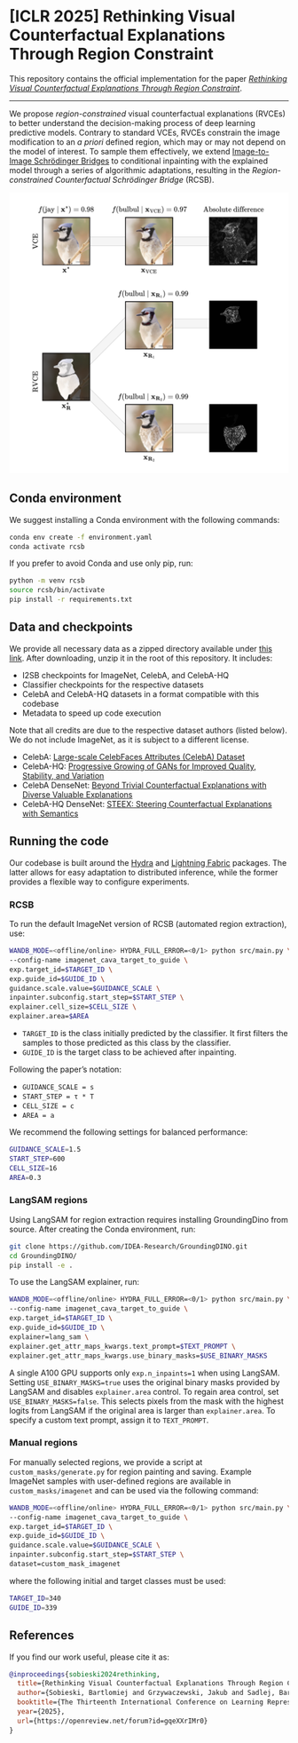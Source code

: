 # [ICLR 2025] Rethinking Visual Counterfactual Explanations Through Region Constraint

This repository contains the official implementation for the paper [*Rethinking Visual Counterfactual Explanations Through Region Constraint*](https://openreview.net/forum?id=gqeXXrIMr0).

---

We propose _region-constrained_ visual counterfactual explanations (RVCEs) to better understand the decision-making process of deep learning predictive models. Contrary to standard VCEs, RVCEs constrain the image modification to an _a priori_ defined region, which may or may not depend on the model of interest. To sample them effectively, we extend [Image-to-Image Schrödinger Bridges](https://arxiv.org/abs/2302.05872) to conditional inpainting with the explained model through a series of algorithmic adaptations, resulting in the _Region-constrained Counterfactual Schrödinger Bridge_ (RCSB).

![RCSB teaser](figures/teaser.png)

## Conda environment

We suggest installing a Conda environment with the following commands:

```bash
conda env create -f environment.yaml
conda activate rcsb
```

If you prefer to avoid Conda and use only pip, run:

```bash
python -m venv rcsb
source rcsb/bin/activate
pip install -r requirements.txt
```

## Data and checkpoints

We provide all necessary data as a zipped directory available under [this link](). After downloading, unzip it in the root of this repository. It includes:

- I2SB checkpoints for ImageNet, CelebA, and CelebA-HQ
- Classifier checkpoints for the respective datasets
- CelebA and CelebA-HQ datasets in a format compatible with this codebase
- Metadata to speed up code execution

Note that all credits are due to the respective dataset authors (listed below). We do not include ImageNet, as it is subject to a different license.

- CelebA: [Large-scale CelebFaces Attributes (CelebA) Dataset](https://mmlab.ie.cuhk.edu.hk/projects/CelebA.html)  
- CelebA-HQ: [Progressive Growing of GANs for Improved Quality, Stability, and Variation](https://arxiv.org/abs/1710.10196)  
- CelebA DenseNet: [Beyond Trivial Counterfactual Explanations with Diverse Valuable Explanations](https://arxiv.org/abs/2103.10226)  
- CelebA-HQ DenseNet: [STEEX: Steering Counterfactual Explanations with Semantics](https://arxiv.org/abs/2111.09094)

## Running the code

Our codebase is built around the [Hydra](https://hydra.cc/docs/intro/) and [Lightning Fabric](https://lightning.ai/docs/fabric/stable/) packages. The latter allows for easy adaptation to distributed inference, while the former provides a flexible way to configure experiments.

### RCSB

To run the default ImageNet version of RCSB (automated region extraction), use:

```bash
WANDB_MODE=<offline/online> HYDRA_FULL_ERROR=<0/1> python src/main.py \
--config-name imagenet_cava_target_to_guide \
exp.target_id=$TARGET_ID \
exp.guide_id=$GUIDE_ID \
guidance.scale.value=$GUIDANCE_SCALE \
inpainter.subconfig.start_step=$START_STEP \
explainer.cell_size=$CELL_SIZE \
explainer.area=$AREA
```

- `TARGET_ID` is the class initially predicted by the classifier. It first filters the samples to those predicted as this class by the classifier.  
- `GUIDE_ID` is the target class to be achieved after inpainting.

Following the paper’s notation:  
- `GUIDANCE_SCALE = s`  
- `START_STEP = τ * T`  
- `CELL_SIZE = c`  
- `AREA = a`

We recommend the following settings for balanced performance:

```bash
GUIDANCE_SCALE=1.5
START_STEP=600
CELL_SIZE=16
AREA=0.3
```

### LangSAM regions

Using LangSAM for region extraction requires installing GroundingDino from source. After creating the Conda environment, run:

```bash
git clone https://github.com/IDEA-Research/GroundingDINO.git
cd GroundingDINO/
pip install -e .
```

To use the LangSAM explainer, run:

```bash
WANDB_MODE=<offline/online> HYDRA_FULL_ERROR=<0/1> python src/main.py \
--config-name imagenet_cava_target_to_guide \
exp.target_id=$TARGET_ID \
exp.guide_id=$GUIDE_ID \
explainer=lang_sam \
explainer.get_attr_maps_kwargs.text_prompt=$TEXT_PROMPT \
explainer.get_attr_maps_kwargs.use_binary_masks=$USE_BINARY_MASKS
```

A single A100 GPU supports only `exp.n_inpaints=1` when using LangSAM. Setting `USE_BINARY_MASKS=true` uses the original binary masks provided by LangSAM and disables `explainer.area` control. To regain area control, set `USE_BINARY_MASKS=false`. This selects pixels from the mask with the highest logits from LangSAM if the original area is larger than `explainer.area`. To specify a custom text prompt, assign it to `TEXT_PROMPT`.

### Manual regions

For manually selected regions, we provide a script at `custom_masks/generate.py` for region painting and saving. Example ImageNet samples with user-defined regions are available in `custom_masks/imagenet` and can be used via the following command:

```bash
WANDB_MODE=<offline/online> HYDRA_FULL_ERROR=<0/1> python src/main.py \
--config-name imagenet_cava_target_to_guide \
exp.target_id=$TARGET_ID \
exp.guide_id=$GUIDE_ID \
guidance.scale.value=$GUIDANCE_SCALE \
inpainter.subconfig.start_step=$START_STEP \
dataset=custom_mask_imagenet
```

where the following initial and target classes must be used:

```bash
TARGET_ID=340
GUIDE_ID=339
```

## References

If you find our work useful, please cite it as:

```bibtex
@inproceedings{sobieski2024rethinking,
  title={Rethinking Visual Counterfactual Explanations Through Region Constraint},
  author={Sobieski, Bartlomiej and Grzywaczewski, Jakub and Sadlej, Bart{\l}omiej and Tivnan, Matthew and Biecek, Przemyslaw},
  booktitle={The Thirteenth International Conference on Learning Representations},
  year={2025},
  url={https://openreview.net/forum?id=gqeXXrIMr0}
}
```
